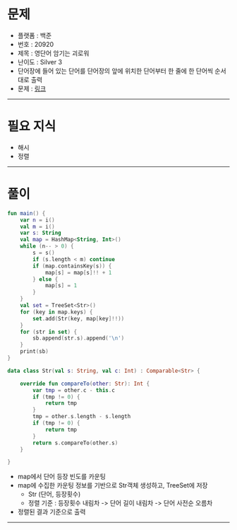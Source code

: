 # 문제
- 플랫폼 : 백준
- 번호 : 20920
- 제목 : 영단어 암기는 괴로워
- 난이도 : Silver 3
- 단어장에 들어 있는 단어를 단어장의 앞에 위치한 단어부터 한 줄에 한 단어씩 순서대로 출력
- 문제 : <a href="https://www.acmicpc.net/problem/20920" target="_blank">링크</a>

---

# 필요 지식
- 해시
- 정렬

---

# 풀이
```kotlin
fun main() {
    var n = i()
    val m = i()
    var s: String
    val map = HashMap<String, Int>()
    while (n-- > 0) {
        s = s()
        if (s.length < m) continue
        if (map.containsKey(s)) {
            map[s] = map[s]!! + 1
        } else {
            map[s] = 1
        }
    }
    val set = TreeSet<Str>()
    for (key in map.keys) {
        set.add(Str(key, map[key]!!))
    }
    for (str in set) {
        sb.append(str.s).append('\n')
    }
    print(sb)
}

data class Str(val s: String, val c: Int) : Comparable<Str> {

    override fun compareTo(other: Str): Int {
        var tmp = other.c - this.c
        if (tmp != 0) {
            return tmp
        }
        tmp = other.s.length - s.length
        if (tmp != 0) {
            return tmp
        }
        return s.compareTo(other.s)
    }

}
```
- map에서 단어 등장 빈도를 카운팅
- map에 수집한 카운팅 정보를 기반으로 Str객체 생성하고, TreeSet에 저장
  - Str (단어, 등장횟수)
  - 정렬 기준 : 등장횟수 내림차 -> 단어 길이 내림차 -> 단어 사전순 오름차
- 정렬된 결과 기준으로 출력

---
